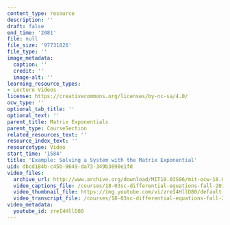 ```yaml
---
content_type: resource
description: ''
draft: false
end_time: '2081'
file: null
file_size: '97731826'
file_type: ''
image_metadata:
  caption: ''
  credit: ''
  image-alt: ''
learning_resource_types:
- Lecture Videos
license: https://creativecommons.org/licenses/by-nc-sa/4.0/
ocw_type: ''
optional_tab_title: ''
optional_text: ''
parent_title: Matrix Exponentials
parent_type: CourseSection
related_resources_text: ''
resource_index_text: ''
resourcetype: Video
start_time: '1584'
title: 'Example: Solving a System with the Matrix Exponential'
uid: dbcd184b-c45b-0649-da73-349b3690e1fd
video_files:
  archive_url: http://www.archive.org/download/MIT18.03S06/mit-ocw-18.03-lec29-28apr2003-220k_512kb.mp4
  video_captions_file: /courses/18-03sc-differential-equations-fall-2011/3e01f8cbf30950b09aa89ccb1c9c886c_zreI4HllD80.vtt
  video_thumbnail_file: https://img.youtube.com/vi/zreI4HllD80/default.jpg
  video_transcript_file: /courses/18-03sc-differential-equations-fall-2011/bbcdf36b67263dc01d895bddb7559bdb_zreI4HllD80.pdf
video_metadata:
  youtube_id: zreI4HllD80
---
```

